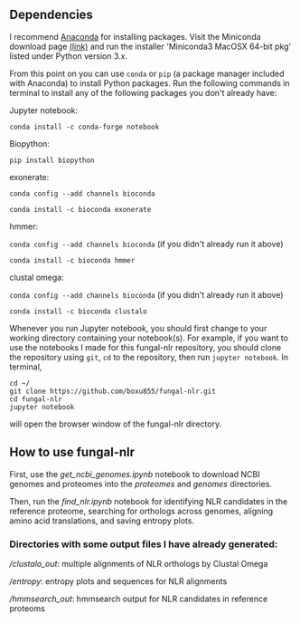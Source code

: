 ## Dependencies

I recommend [Anaconda](https://docs.conda.io/projects/conda/en/latest/user-guide/install/macos.html) for installing packages. Visit the Miniconda download page [(link)](https://docs.conda.io/en/latest/miniconda.html) and run the installer 'Miniconda3 MacOSX 64-bit pkg' listed under Python version 3.x.

From this point on you can use ```conda``` or ```pip``` (a package manager included with Anaconda) to install Python packages. Run the following commands in terminal to install any of the following packages you don't already have:

Jupyter notebook:

```conda install -c conda-forge notebook```

Biopython:

```pip install biopython```

exonerate:

```conda config --add channels bioconda```

```conda install -c bioconda exonerate```


hmmer:

```conda config --add channels bioconda``` (if you didn't already run it above)

```conda install -c bioconda hmmer```

clustal omega:

```conda config --add channels bioconda``` (if you didn't already run it above)

```conda install -c bioconda clustalo```


Whenever you run Jupyter notebook, you should first change to your working directory containing your notebook(s). For example, if you want to use the notebooks I made for this fungal-nlr repository, you should clone the repository using ```git```, ```cd``` to the repository, then run ```jupyter notebook```. In terminal,


```
cd ~/
git clone https://github.com/boxu855/fungal-nlr.git
cd fungal-nlr
jupyter notebook
```

will open the browser window of the fungal-nlr directory.

## How to use fungal-nlr

First, use the *get_ncbi_genomes.ipynb* notebook to download NCBI genomes and proteomes into the *proteomes* and *genomes* directories.


Then, run the *find_nlr.ipynb* notebook for identifying NLR candidates in the reference proteome, searching for orthologs across genomes, aligning amino acid translations, and saving entropy plots.

### Directories with some output files I have already generated:

*/clustalo_out*: multiple alignments of NLR orthologs by Clustal Omega

*/entropy*: entropy plots and sequences for NLR alignments

*/hmmsearch_out*: hmmsearch output for NLR candidates in reference proteoms



